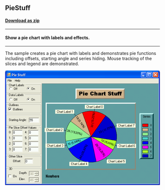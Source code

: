 ## PieStuff
#### [Download as zip](https://grapecity.github.io/DownGit/#/home?url=https://github.com/GrapeCity/ComponentOne-WinForms-Samples/tree/master/NetFramework\Charts\VB\PieStuff)
____
#### Show a pie chart with labels and effects.
____
The sample creates a pie chart with labels and demonstrates pie functions including offsets, starting angle and series hiding.
Mouse tracking of the slices and legend are demonstrated.

![screenshot](screenshot.PNG)
